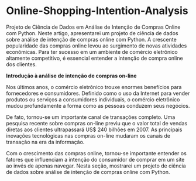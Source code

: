 # Online-Shopping-Intention-Analysis
Projeto de Ciência de Dados em Análise de Intenção de Compras Online com Python.
Neste artigo, apresentarei um projeto de ciência de dados sobre análise de intenção de compras online com Python. A crescente popularidade das compras online levou ao surgimento de novas atividades econômicas. Para ter sucesso em um ambiente de comércio eletrônico altamente competitivo, é essencial entender a intenção de compra online dos clientes.

**Introdução à análise de intenção de compras on-line**

Nos últimos anos, o comércio eletrônico trouxe enormes benefícios para fornecedores e consumidores. Definido como o uso da Internet para vender produtos ou serviços a consumidores individuais, o comércio eletrônico mudou profundamente a forma como as pessoas conduzem seus negócios.

De fato, tornou-se um importante canal de transações completo. Uma pesquisa recente sobre compras on-line previu que o valor total de vendas diretas aos clientes ultrapassará US$ 240 bilhões em 2007. As principais inovações tecnológicas nas compras on-line mudaram os canais de transação na era da informação.

Com o crescimento das compras online, tornou-se importante entender os fatores que influenciam a intenção do consumidor de comprar em um site ao invés de apenas navegar.
Nesta seção, mostrarei um projeto de ciência de dados sobre análise de intenção de compras online com Python.
